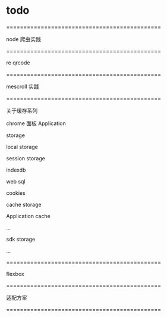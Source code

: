 # todo

=============================================

node 爬虫实践

=============================================

re qrcode

=============================================

mescroll 实践

=============================================

关于缓存系列

chrome 面板 Application

storage

local storage

session storage

indexdb

web sql

cookies

cache storage

Application cache

...


sdk storage

...

=============================================

flexbox

=============================================

适配方案

=============================================
